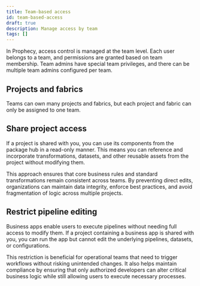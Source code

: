 ```yaml
---
title: Team-based access
id: team-based-access
draft: true
description: Manage access by team
tags: []
---
```


In Prophecy, access control is managed at the team level. Each user belongs to a team, and permissions are granted based on team membership. Team admins have special team privileges, and there can be multiple team admins configured per team.

## Projects and fabrics

Teams can own many projects and fabrics, but each project and fabric can only be assigned to one team.

## Share project access

If a project is shared with you, you can use its components from the package hub in a read-only manner. This means you can reference and incorporate transformations, datasets, and other reusable assets from the project without modifying them.

This approach ensures that core business rules and standard transformations remain consistent across teams. By preventing direct edits, organizations can maintain data integrity, enforce best practices, and avoid fragmentation of logic across multiple projects.

## Restrict pipeline editing

Business apps enable users to execute pipelines without needing full access to modify them. If a project containing a business app is shared with you, you can run the app but cannot edit the underlying pipelines, datasets, or configurations.

This restriction is beneficial for operational teams that need to trigger workflows without risking unintended changes. It also helps maintain compliance by ensuring that only authorized developers can alter critical business logic while still allowing users to execute necessary processes.
